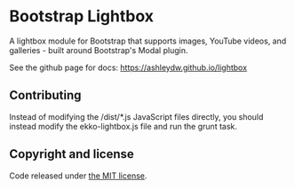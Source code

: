 Bootstrap Lightbox
========

A lightbox module for Bootstrap that supports images, YouTube videos, and galleries - built around Bootstrap's Modal plugin.

See the github page for docs: https://ashleydw.github.io/lightbox

Contributing
----
Instead of modifying the /dist/*.js JavaScript files directly, you should instead modify the ekko-lightbox.js file and run the grunt task.

Copyright and license
----

Code released under [the MIT license](https://github.com/ashleydw/lightbox/blob/master/LICENSE).
